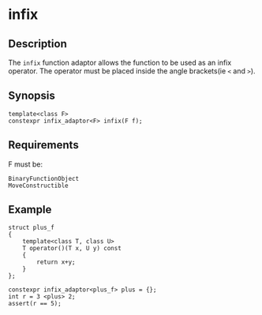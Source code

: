 infix
=====

Description
-----------

The `infix` function adaptor allows the function to be used as an infix
operator. The operator must be placed inside the angle brackets(ie `<`
and `>`).

Synopsis
--------

    template<class F>
    constexpr infix_adaptor<F> infix(F f);

Requirements
------------

F must be:

    BinaryFunctionObject
    MoveConstructible

Example
-------

    struct plus_f
    {
        template<class T, class U>
        T operator()(T x, U y) const
        {
            return x+y;
        }
    };
    
    constexpr infix_adaptor<plus_f> plus = {};
    int r = 3 <plus> 2;
    assert(r == 5);

